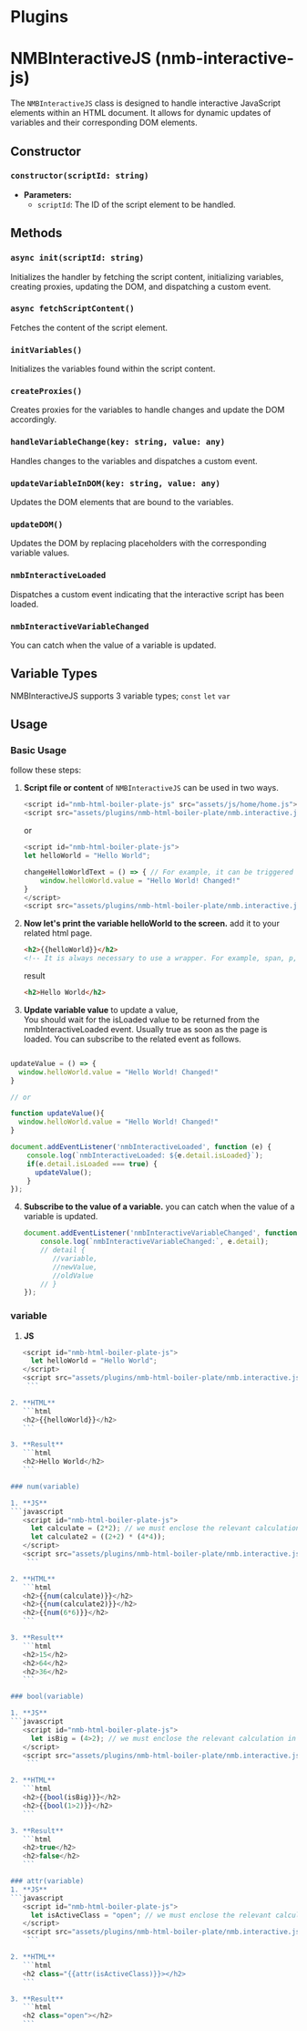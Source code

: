 # Plugins

# NMBInteractiveJS (nmb-interactive-js)

The `NMBInteractiveJS` class is designed to handle interactive JavaScript elements within an HTML document. It allows for dynamic updates of variables and their corresponding DOM elements.

## Constructor

### `constructor(scriptId: string)`

- **Parameters:**
  - `scriptId`: The ID of the script element to be handled.

## Methods

### `async init(scriptId: string)`

Initializes the handler by fetching the script content, initializing variables, creating proxies, updating the DOM, and dispatching a custom event.

### `async fetchScriptContent()`

Fetches the content of the script element.

### `initVariables()`

Initializes the variables found within the script content.

### `createProxies()`

Creates proxies for the variables to handle changes and update the DOM accordingly.

### `handleVariableChange(key: string, value: any)`

Handles changes to the variables and dispatches a custom event.

### `updateVariableInDOM(key: string, value: any)`

Updates the DOM elements that are bound to the variables.

### `updateDOM()`

Updates the DOM by replacing placeholders with the corresponding variable values.

### `nmbInteractiveLoaded`

Dispatches a custom event indicating that the interactive script has been loaded.

### `nmbInteractiveVariableChanged`

You can catch when the value of a variable is updated.


## Variable Types

NMBInteractiveJS supports 3 variable types; `const` `let` `var`

## Usage

### Basic Usage

follow these steps:

1. **Script file or content** of `NMBInteractiveJS` can be used in two ways.
    ```javascript
    <script id="nmb-html-boiler-plate-js" src="assets/js/home/home.js"></script>
    <script src="assets/plugins/nmb-html-boiler-plate/nmb.interactive.js"></script>
    ```

    or

    ```javascript
    <script id="nmb-html-boiler-plate-js">
    let helloWorld = "Hello World";

    changeHelloWorldText = () => { // For example, it can be triggered from the onclick event of a button.
        window.helloWorld.value = "Hello World! Changed!"
    }
    </script>
    <script src="assets/plugins/nmb-html-boiler-plate/nmb.interactive.js"></script>
     ```

2. **Now let's print the variable helloWorld to the screen.** add it to your related html page.
    ```html
    <h2>{{helloWorld}}</h2> 
    <!-- It is always necessary to use a wrapper. For example, span, p, h2 or others.. -->
    ```

    result

    ```html
    <h2>Hello World</h2>
    ```

3. **Update variable value** to update a value,  
You should wait for the isLoaded value to be returned from the nmbInteractiveLoaded event. Usually true as soon as the page is loaded. You can subscribe to the related event as follows.

```javascript

updateValue = () => {
  window.helloWorld.value = "Hello World! Changed!"
}

// or

function updateValue(){
  window.helloWorld.value = "Hello World! Changed!"
}

document.addEventListener('nmbInteractiveLoaded', function (e) {
    console.log(`nmbInteractiveLoaded: ${e.detail.isLoaded}`);
    if(e.detail.isLoaded === true) {
      updateValue();
    }
});
```

4. **Subscribe to the value of a variable.** you can catch when the value of a variable is updated.
    ```javascript
    document.addEventListener('nmbInteractiveVariableChanged', function (e) {
        console.log(`nmbInteractiveVariableChanged:`, e.detail);
        // detail {
           //variable,
           //newValue,
           //oldValue
        // }
    });
    ```

### variable

1. **JS**
 ```javascript
    <script id="nmb-html-boiler-plate-js">
      let helloWorld = "Hello World";
    </script>
    <script src="assets/plugins/nmb-html-boiler-plate/nmb.interactive.js"></script>
     ```

2. **HTML**
    ```html
    <h2>{{helloWorld}}</h2> 
    ```

3. **Result**
    ```html
    <h2>Hello World</h2> 
    ```

### num(variable)

1. **JS**
```javascript
    <script id="nmb-html-boiler-plate-js">
      let calculate = (2*2); // we must enclose the relevant calculation in brackets.
      let calculate2 = ((2+2) * (4*4));
    </script>
    <script src="assets/plugins/nmb-html-boiler-plate/nmb.interactive.js"></script>
     ```

2. **HTML**
    ```html
    <h2>{{num(calculate)}}</h2> 
    <h2>{{num(calculate2)}}</h2> 
    <h2>{{num(6*6)}}</h2> 
    ```

3. **Result**
    ```html
    <h2>15</h2> 
    <h2>64</h2>
    <h2>36</h2>  
    ```

### bool(variable)

1. **JS**
```javascript
    <script id="nmb-html-boiler-plate-js">
      let isBig = (4>2); // we must enclose the relevant calculation in brackets.
    </script>
    <script src="assets/plugins/nmb-html-boiler-plate/nmb.interactive.js"></script>
     ```

2. **HTML**
    ```html
    <h2>{{bool(isBig)}}</h2> 
    <h2>{{bool(1>2)}}</h2> 
    ```

3. **Result**
    ```html
    <h2>true</h2> 
    <h2>false</h2> 
    ```

### attr(variable)
1. **JS**
```javascript
    <script id="nmb-html-boiler-plate-js">
      let isActiveClass = "open"; // we must enclose the relevant calculation in brackets.
    </script>
    <script src="assets/plugins/nmb-html-boiler-plate/nmb.interactive.js"></script>
     ```

2. **HTML**
    ```html
    <h2 class="{{attr(isActiveClass)}}></h2> 
    ```

3. **Result**
    ```html
    <h2 class="open"></h2> 
    ```